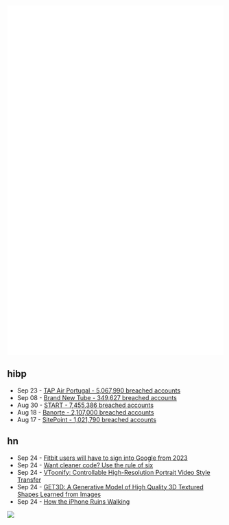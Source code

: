 ![Metrics](https://raw.githubusercontent.com/phixion/phixion/master/metrics.svg)

## hibp

<!--
for https://github.com/phixion/phixion/blob/main/.github/workflows/feeds.yml
-->
<!--START_SECTION:haveibeenpwnd-->
- Sep 23 - [TAP Air Portugal - 5,067,990 breached accounts](https://haveibeenpwned.com/PwnedWebsites#TAPAirPortugal)
- Sep 08 - [Brand New Tube - 349,627 breached accounts](https://haveibeenpwned.com/PwnedWebsites#BrandNewTube)
- Aug 30 - [START - 7,455,386 breached accounts](https://haveibeenpwned.com/PwnedWebsites#Start)
- Aug 18 - [Banorte - 2,107,000 breached accounts](https://haveibeenpwned.com/PwnedWebsites#Banorte)
- Aug 17 - [SitePoint - 1,021,790 breached accounts](https://haveibeenpwned.com/PwnedWebsites#SitePoint)
<!--END_SECTION:haveibeenpwnd-->

## hn

<!--
for https://github.com/phixion/phixion/blob/main/.github/workflows/feeds.yml
-->
<!--START_SECTION:hn-->
- Sep 24 - [Fitbit users will have to sign into Google from 2023](https://www.theregister.com/2022/09/23/fitbit_accounts_to_be_replaced/)
- Sep 24 - [Want cleaner code? Use the rule of six](https://davidamos.dev/the-rule-of-six/)
- Sep 24 - [VToonify: Controllable High-Resolution Portrait Video Style Transfer](https://www.mmlab-ntu.com/project/vtoonify/)
- Sep 24 - [GET3D: A Generative Model of High Quality 3D Textured Shapes Learned from Images](https://nv-tlabs.github.io/GET3D/)
- Sep 24 - [How the iPhone Ruins Walking](https://4fishgreenberg.medium.com/how-the-iphone-ruins-walking-23d3a239c882)
<!--END_SECTION:hn-->

<!--
for https://yhype.me
-->
![](https://hit.yhype.me/github/profile?user_id=13013670)
